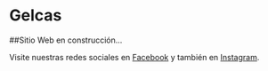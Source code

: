 # Gelcas

##Sitio Web en construcción...

Visite nuestras redes sociales en
[Facebook](https://facebook.com/gelcasimportacaiones) y también en
[Instagram](https://instagram.com/gelcasimportaciones).
